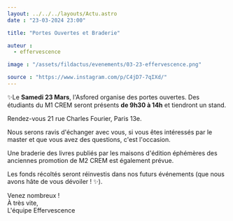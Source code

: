 ```yaml
---
layout: ../../../layouts/Actu.astro
date : "23-03-2024 23:00"

title: "Portes Ouvertes et Braderie"

auteur :
  - effervescence

image : "/assets/fildactus/evenements/03-23-effervescence.png"

source : "https://www.instagram.com/p/C4jD7-7qIXd/"
---
```


✨Le __Samedi 23 Mars__, l'Asfored organise des portes ouvertes. Des étudiants du M1 CREM seront présents __de 9h30 à 14h__ et tiendront un stand.

Rendez-vous 21 rue Charles Fourier, Paris 13e.

Nous serons ravis d'échanger avec vous, si vous êtes intéressés par le master et que vous avez des questions, c'est l'occasion.

Une braderie des livres publiés par les maisons d'édition éphémères des anciennes promotion de M2 CREM est également prévue.

Les fonds récoltés seront réinvestis dans nos futurs événements (que nous avons hâte de vous dévoiler ! ✨).

Venez nombreux !  
À très vite,  
L'équipe Effervescence
